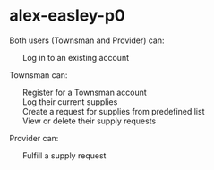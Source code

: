 # alex-easley-p0
Both users (Townsman and Provider) can:

<ul>Log in to an existing account</ul>

Townsman can:

<ol>Register for a Townsman account
<br> 
Log their current supplies
<br> 
Create a request for supplies from predefined list
<br> 
View or delete their supply requests</ol>

Provider can:

<ol>Fulfill a supply request</ol>


